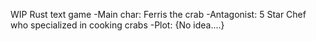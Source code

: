 WIP Rust text game
-Main char: Ferris the crab
-Antagonist: 5 Star Chef who specialized in cooking crabs
-Plot: {No idea....}
